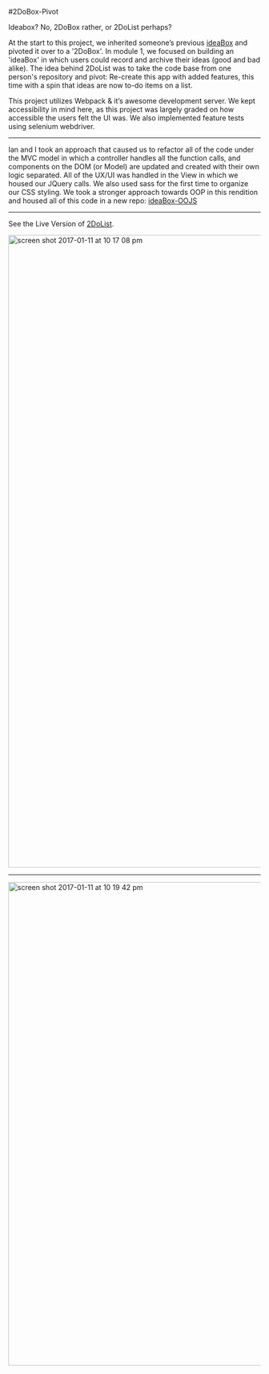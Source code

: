 #2DoBox-Pivot

Ideabox? No, 2DoBox rather, or 2DoList perhaps?

At the start to this project, we inherited someone’s previous [ideaBox](https://github.com/kswhyte/idea-box) and pivoted it over to a '2DoBox'. In module 1, we focused on building an 'ideaBox' in which users could record and archive their ideas (good and bad alike). The idea behind 2DoList was to take the code base from one person's repository and pivot: Re-create this app with added features, this time with a spin that ideas are now to-do items on a list. 

This project utilizes Webpack & it’s awesome development server. We kept accessibility in mind here, as this project was largely graded on how accessible the users felt the UI was. We also implemented feature tests using selenium webdriver.

---
Ian and I took an approach that caused us to refactor all of the code under the MVC model in which a controller handles all the function calls, and components on the DOM (or Model) are updated and created with their own logic separated. All of the UX/UI was handled in the View in which we housed our JQuery calls. We also used sass for the first time to organize our CSS styling. We took a stronger approach towards OOP in this rendition and housed all of this code in a new repo: [ideaBox-OOJS](https://github.com/kswhyte/idea-box-oojs)

---
See the Live Version of [2DoList](https://kswhyte.github.io/2DoBox-Pivot/).

<img width="1261" alt="screen shot 2017-01-11 at 10 17 08 pm" src="https://cloud.githubusercontent.com/assets/13802107/21877962/200bf7b6-d84c-11e6-97c8-b0ac59158f11.png">

---

<img width="964" alt="screen shot 2017-01-11 at 10 19 42 pm" src="https://cloud.githubusercontent.com/assets/13802107/21877964/243f5bd4-d84c-11e6-8608-49fc5adaa2be.png">
